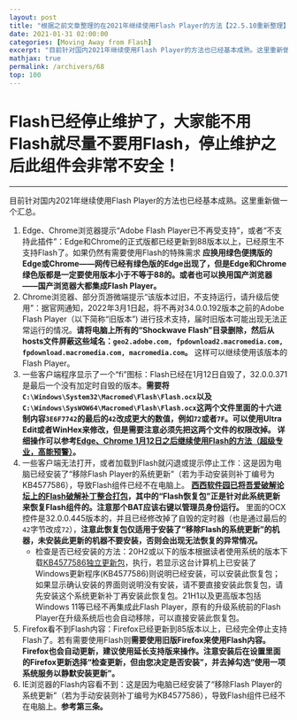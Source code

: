```yaml
---
layout: post
title: "根据之前文章整理的在2021年继续使用Flash Player的方法【22.5.10重新整理】"
date: 2021-01-31 02:00:00
categories: [Moving Away from Flash]
excerpt: "目前针对国内2021年继续使用Flash Player的方法也已经基本成熟。这里重新做一个汇总。"
mathjax: true
permalink: /archivers/68
top: 100
---
```


# Flash已经停止维护了，大家能不用Flash就尽量不要用Flash，停止维护之后此组件会非常不安全！

---

目前针对国内2021年继续使用Flash Player的方法也已经基本成熟。这里重新做一个汇总。
1. Edge、Chrome浏览器提示“Adobe Flash Player已不再受支持”，或者“不支持此插件”：Edge和Chrome的正式版都已经更新到88版本以上，已经原生不支持Flash了。如果仍然有需要使用Flash的特殊需求 **应换用绿色便携版的Edge或Chrome——网传已经有绿色版的Edge出现了，但是Edge和Chrome绿色版都是一定要使用版本小于不等于88的。或者也可以换用国产浏览器——国产浏览器大都集成Flash Player。**
2. Chrome浏览器、部分页游微端提示“该版本过旧，不支持运行，请升级后使用”：据官网通知，2022年3月1日起，将不再对34.0.0.192版本之前的Adobe Flash Player（以下简称“旧版本”) 进行技术支持，届时旧版本可能出现无法正常运行的情况。**请将电脑上所有的“Shockwave Flash”目录删除，然后从hosts文件屏蔽这些域名：```geo2.adobe.com, fpdownload2.macromedia.com, fpdownload.macromedia.com, macromedia.com```。** 这样可以继续使用该版本的Flash Player。
3. 一些客户端程序显示了一个“fi”图标：Flash已经在1月12日自毁了，32.0.0.371是最后一个没有加定时自毁的版本。**需要将```C:\Windows\System32\Macromed\Flash\Flash.ocx```以及```C:\Windows\SysWOW64\Macromed\Flash\Flash.ocx```这两个文件里面的十六进制内容```3E6F7742```的最后的```42```改成更大的数值，例如```72```或者```7F```。可以使用Ultra Edit或者WinHex来修改，但是需要注意必须先把这两个文件的权限改掉。 详细操作可以参考[Edge、Chrome 1月12日之后继续使用Flash的方法（超级专业，高能预警）](63.html)。**
4. 一些客户端无法打开，或者加载到Flash就闪退或提示停止工作：这是因为电脑已经安装了“移除Flash Player的系统更新”（若为手动安装则补丁编号为KB4577586），导致Flash组件已经不在电脑上。 **[西西软件园已将吾爱破解论坛上的Flash破解补丁整合打包](https://www.cr173.com/soft/1311482.html)，其中的“Flash恢复包”正是针对此系统更新来恢复Flash组件的。注意那个BAT应该右键以管理员身份运行。** 里面的OCX控件是32.0.0.445版本的，并且已经修改掉了自毁的定时器（也是通过最后的```42```字节改成```72```），**注意此恢复包仅适用于安装了“移除Flash的系统更新”的机器，未安装此更新的机器不要安装，否则会出现无法恢复的异常情况。**
    * 检查是否已经安装的方法：20H2或以下的版本根据读者使用系统的版本下载[KB4577586独立更新包](https://www.catalog.update.microsoft.com/Search.aspx?q=KB4577586)，执行，若显示​这台计算机上已安装了Windows更新程序(KB4577586)则说明已经安装，可以安装此恢复包；如果显示确认安装的界面则说明没有安装，请不要直接安装此恢复包，请先安装这个系统更新补丁再安装此恢复包。21H1以及更高版本包括Windows 11等已经不再集成此Flash Player，原有的升级系统前的Flash Player在升级系统后也会自动移除，可以直接安装此恢复包。
5. Firefox看不到Flash内容：Firefox已经更新到85版本以上，已经完全停止支持Flash了。若有需要使用Flash则**需要使用旧版Firefox来使用Flash内容。Firefox也会自动更新，建议使用延长支持版来操作。注意安装后在设置里面的Firefox更新选择“检查更新，但由您决定是否安装”，并去掉勾选“使用一项系统服务以静默安装更新”。**
6. IE浏览器的Flash内容看不到：这是因为电脑已经安装了“移除Flash Player的系统更新”（若为手动安装则补丁编号为KB4577586），导致Flash组件已经不在电脑上。**参考第三条。**

